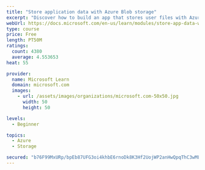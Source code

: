```yaml
---
title: "Store application data with Azure Blob storage"
excerpt: "Discover how to build an app that stores user files with Azure Blob storage, use Blob storage in a web app, and use the Azure Storage SDK for .NET Core."
webUrl: https://docs.microsoft.com/en-us/learn/modules/store-app-data-with-azure-blob-storage/
type: course
price: Free
length: PT50M
ratings:
  count: 4380
  average: 4.553653
heat: 55

provider:
  name: Microsoft Learn
  domain: microsoft.com
  images:
    - url: /assets/images/organizations/microsoft.com-50x50.jpg
      width: 50
      height: 50

levels:
  - Beginner

topics:
  - Azure
  - Storage

secured: "b76F99MxURp/bpEb87UFG3oi4khbE6rnoDk8K3Hf2UojWP2anHwQpqThC3wMLPBD8lhv5901a9+hLdy8N7t5RhGaTNi8BVAWx58+0ueIbyyqkwJDYV/1E9MhBtN0F/8774auLays6VA3WbB1DbUkc6hi72zjZKQeW2uLXaQj6nr8WSF5X1oQYWwqS9HpkiIavxRfqTwSVDhUigy0HwFTxM2cLDTldwxQO696VojE4CGe/NKsqA3p28JalrdGSYyEPyPbzfBk348fpcyMTT2+x+ejHLyK2FtGFeuOWBLlCXL+yrb2UVld1m9wHS8xMqbcFz6Ye1vHqp/mwd2JJD9fXzqp5cJAOhTGr4Hp7KiDlZv3XWOIQcSsMMNzGwS68vuNplnn4GEUhhrV4b4S3LyVC2QNXDWPtVoG9ygR36fOt8I=;PlXnUzhVXej4/owzENJo7g=="
---
```


